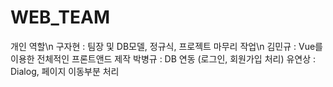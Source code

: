 # WEB_TEAM
개인 역할\n
구자현 : 팀장 및 DB모델, 정규식, 프로젝트 마무리 작업\n
김민규 : Vue를 이용한 전체적인 프론트앤드 제작
박병규 : DB 연동 (로그인, 회원가입 처리)
유연상 : Dialog, 페이지 이동부분 처리
